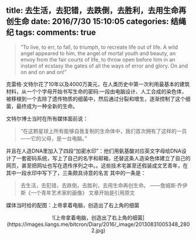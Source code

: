 title: 去生活，去犯错，去跌倒，去胜利，去用生命再创生命
date: 2016/7/30 15:10:05
categories: 结绳纪
tags:
comments: true
---
>“To live, to err, to fall, to triumph, to recreate life out of life. A wild angel appeared to him, the angel of mortal youth and beauty, an envoy from the fair courts of life, to throw open before him in an instant of ecstasy the gates of all the ways of error and glory. On and on and on and on!”

<!-- more -->

克雷格·文特尔花了10年以及4000万美元，在人类历史中第一次利用最基本的建筑材料，从一个个字母开始书写生命的密码:一段由电脑设计、人工合成的染色体，被移植到一个去除了遗传物质的细菌中，然后通过分裂和增生，逐渐控制了这个细菌，最终成为一种全新的生命。

文特尔博士当时在所有媒体面前说：
>“在这颗星球上所有能够自我复制的生命体中，我们首次拥有了这样的一员——它的父母，是一台电脑。”

并且在人造DNA里加入了四段“加密水印”：他们用氨基酸对应英文字母给DNA设计了一套密码系统，写上了自己的名字和邮箱，还替这条人造染色体建立了自己的网页，甚至把网址也写在遗传序列之中。。这些技术宅甚至还假装成文艺青年，在其中一段水印中写下了，三条颇具诗意的名言
其中的一条是：
>去生活，去犯错，去跌倒，去胜利，去用生命再创生命。
                                                ——詹姆斯·乔伊斯《一个青年艺术家的画像》
文章开始是引用原文

媒体当时给的配图：上帝拿着电脑，创造出了右上角的细菌
<center>
![上帝拿着电脑，创造出了右上角的细菌](https://images.liangs.me/bitcron/Diary/2016/_image/20130831005348_2802.jpg)
</center>

